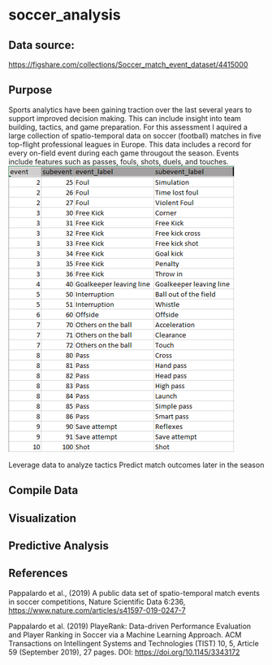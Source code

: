 # soccer_analysis


## Data source:
https://figshare.com/collections/Soccer_match_event_dataset/4415000

## Purpose
Sports analytics have been gaining traction over the last several years to support improved decision making. This can include insight into team building, tactics, and game preparation. For this assessment I aquired a large collection of spatio-temporal data on soccer (football) matches in five top-flight professional leagues in Europe. This data includes a record for every on-field event during each game througout the season. Events include features such as passes, fouls, shots, duels, and touches.
![event mapping](https://github.com/estieve/soccer_analysis/blob/main/images/event_mapping.PNG)

Leverage data to analyze tactics
Predict match outcomes later in the season


## Compile Data


## Visualization


## Predictive Analysis


## References
Pappalardo et al., (2019) A public data set of spatio-temporal match events in soccer competitions, Nature Scientific Data 6:236, https://www.nature.com/articles/s41597-019-0247-7

Pappalardo et al. (2019) PlayeRank: Data-driven Performance Evaluation and Player Ranking in Soccer via a Machine Learning Approach. ACM Transactions on Intellingent Systems and Technologies (TIST) 10, 5, Article 59 (September 2019), 27 pages. DOI: https://doi.org/10.1145/3343172
